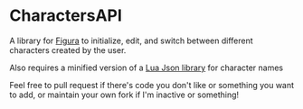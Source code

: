# CharactersAPI
A library for [Figura](https://github.com/Kingdom-of-The-Moon/FiguraRewriteRewrite/tree/1.19.3) to initialize, edit, and switch between different characters created by the user.

Also requires a minified version of a [Lua Json library](https://github.com/rxi/json.lua) for character names

Feel free to pull request if there's code you don't like or something you want to add, or maintain your own fork if I'm inactive or something! 
